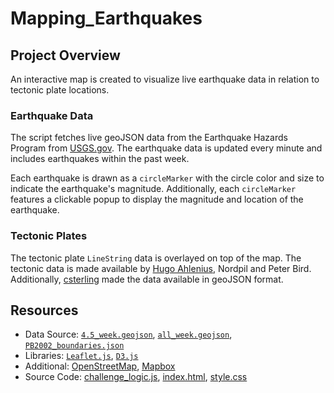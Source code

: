 # Mapping_Earthquakes

## Project Overview

An interactive map is created to visualize live earthquake data in relation to tectonic plate locations.

### Earthquake Data

The script fetches live geoJSON data from the Earthquake Hazards Program from [USGS.gov](https://earthquake.usgs.gov/earthquakes/feed/v1.0/geojson.php). The earthquake data is updated every minute and includes earthquakes within the past week.

Each earthquake is drawn as a `circleMarker` with the circle color and size to indicate the earthquake's magnitude. Additionally, each `circleMarker` features a clickable popup to display the magnitude and location of the earthquake.

### Tectonic Plates

The tectonic plate `LineString` data is overlayed on top of the map. The tectonic data is made available by [Hugo Ahlenius](https://github.com/fraxen), Nordpil and Peter Bird. Additionally, [csterling](https://github.com/csterling) made the data available in geoJSON format.

## Resources

- Data Source: [`4.5_week.geojson`](https://earthquake.usgs.gov/earthquakes/feed/v1.0/summary/4.5_week.geojson), [`all_week.geojson`](https://earthquake.usgs.gov/earthquakes/feed/v1.0/summary/all_week.geojson), [`PB2002_boundaries.json`](https://raw.githubusercontent.com/matin-n/tectonicplates/master/GeoJSON/PB2002_boundaries.json)
- Libraries: [`Leaflet.js`](https://leafletjs.com/), [`D3.js`](https://d3js.org/)
- Additional: [OpenStreetMap](https://www.openstreetmap.org/), [Mapbox](https://www.mapbox.com/)
- Source Code: [challenge_logic.js](Earthquake_Challenge/static/js/challenge_logic.js), [index.html](Earthquake_Challenge/index.html), [style.css](Earthquake_Challenge/static/css/style.css)
